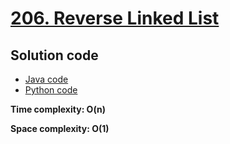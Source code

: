 # [206. Reverse Linked List](https://leetcode.com/problems/reverse-linked-list/)

## Solution code

- [Java code](https://github.com/alexengrig/leetcode/blob/main/src/main/java/dev/alexengrig/leetcode/_206_reverse_linked_list/Solution.java)
- [Python code](https://github.com/alexengrig/leetcode/blob/main/src/main/python/206_reverse_linked_list/solution.py)

**Time complexity: O(n)**

**Space complexity: O(1)**
